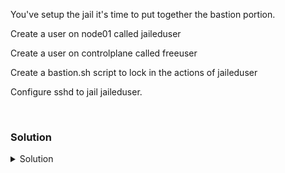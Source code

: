You've setup the jail it's time to put together the bastion portion.

Create a user on node01 called jaileduser

Create a user on controlplane called freeuser

Create a bastion.sh script to lock in the actions of jaileduser

Configure sshd to jail jaileduser.

<br>

### Solution
<details>
<summary>Solution</summary>
Create a user called freeuser on controlplane

```plain
useradd -m freeuser
```{{exec}}

Give the user a password of 12345678

```plain
passwd freeuser
```{{exec}}

You will have to enter it twice, it will not echo to the screen.

Create a user called jaileduser on node01

```plain
ssh node01
```{{exec}}

```plain
useradd -m jaileduser
```{{exec}}

Give the user a password of 12345678

```plain
passwd jaileduser
```{{exec}}

Jail the user's ssh sessions

```plain
vi /etc/ssh/sshd_config
```{{exec}}

Add the following lines at the bottom

```plain
Match User jaileduser
ChrootDirectory /var/chroot
```

Save the file with :wq or 'Shift + ZZ'

Restart the ssh daemon

```plain
systemctl restart sshd
```{{exec}}

Make a bastion.sh script and put it in the correct location for the jaileduser to execute it.

```plain
vi /root/bastion.sh
```{{exec}}

```plain
#!/bin/bash

#Input a number
read -n 2 -t 20 -p "Make your selection from the items below
You have 20 seconds

1. Connect to controlplane as freeuser.
2. Exit
" input

case $input in

1 )
  echo "You are being sent to Rocky1"
  /bin/ssh freeuser@controlplane
  exit 0;
  ;;
2 )
  echo "You are leaving now."
  exit 0;
  ;;
* )
  echo "You have not entered a valid input"
  exit 0;
  ;;

esac

exit 0;

```

Save the file with :wq or 'Shift + ZZ'

Copy this file to the correct location in /var/chroot/bin/bastion.sh and ensure it is executable

```plain
cp /root/bastion.sh /var/chroot/bin/bastion.sh
chmod 755 /var/chroot/bin/bastion.sh
```{{exec}}

Ensure that /etc/passwd is correctly set for jaileduser to have /bin/bastion.sh as their shell.

```plain
vi /etc/passwd
```{{exec}}

use /jaileduser to search for their name and "i" to correct the 7th field to /bin/bastion.sh

Copy the correct /etc/passwd into the jail.

```plain
cp /etc/passwd /var/chroot/etc/passwd
```{{exec}}

Exit back to controlplane and hit submit for the next section.

```plain
exit
```{{exec}}

</details>